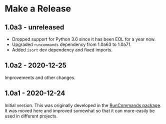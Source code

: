 # Make a Release

## 1.0a3 - unreleased

- Dropped support for Python 3.6 since it has been EOL for a year now.
- Upgraded `runcommands` dependency from 1.0a63 to 1.0a71.
- Added `isort` dev dependency and fixed imports.

## 1.0a2 - 2020-12-25

Improvements and other changes.

## 1.0a1 - 2020-12-24

Initial version. This was originally developed in the [RunCommands
package](https://github.com/wylee/runcommands). It was moved here and
improved somewhat so that it can more-easily be used in different
projects.
